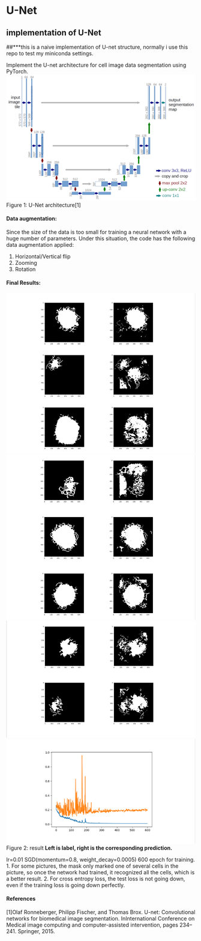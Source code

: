 # U-Net
## implementation of U-Net

##***this is a naive implementation of U-net structure, normally i use this repo to test my miniconda settings.

Implement the U-net architecture for cell image data segmentation using PyTorch.
![](./img/UNet_arch.png)
Figure 1: U-Net architecture[1]

#### Data augmentation:
Since the size of the data is too small for training a neural network with a huge number of
parameters. Under this situation, the code has the following data augmentation applied:
1. Horizontal/Vertical flip
2. Zooming
3. Rotation

#### Final Results:
![](./img/1.png)
![](./img/2.png)
![](./img/3.png)
![](./img/4.png)
Figure 2: result
**Left is label, right is the corresponding prediction.**

lr=0.01 SGD(momentum=0.8, weight_decay=0.0005) 600 epoch for training. 1. For some pictures, the mask only marked one of several cells in the picture, so once the network had trained, it recognized all the cells, which is a better result. 2. For cross entropy loss, the test loss is not going down, even if the training loss is going down perfectly.

#### References
[1]Olaf Ronneberger, Philipp Fischer, and Thomas Brox. U-net: Convolutional networks for
biomedical image segmentation. InInternational Conference on Medical image computing and
computer-assisted intervention, pages 234–241. Springer, 2015.
